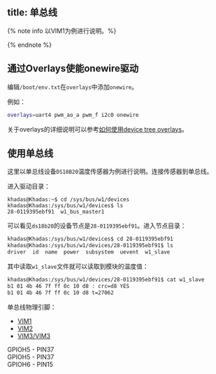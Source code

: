 title: 单总线
---

{% note info 以VIM1为例进行说明。%} 

{% endnote %}

## 通过Overlays使能onewire驱动

编辑`/boot/env.txt`在`overlays`中添加`onewire`。


例如：

```bash
overlays=uart4 pwm_ao_a pwm_f i2c0 onewire
```

关于overlays的详细说明可以参考[如何使用device tree overlays](DeviceTreeOverlay.html)。

## 使用单总线

这里以单总线设备`DS18B20`温度传感器为例进行说明。连接传感器到单总线。

进入驱动目录：

```
khadas@Khadas:~$ cd /sys/bus/w1/devices
khadas@Khadas:/sys/bus/w1/devices$ ls
28-0119395ebf91  w1_bus_master1
```

可以看见`ds18b20`的设备节点是`28-0119395ebf91`。进入节点目录：

```bash
khadas@Khadas:/sys/bus/w1/devices$ cd 28-0119395ebf91
khadas@Khadas:/sys/bus/w1/devices/28-0119395ebf91$ ls
driver  id  name  power  subsystem  uevent  w1_slave
```

其中读取`w1_slave`文件就可以读取到模块的温度值：

```bash
khadas@Khadas:/sys/bus/w1/devices/28-0119395ebf91$ cat w1_slave 
b1 01 4b 46 7f ff 0c 10 d8 : crc=d8 YES
b1 01 4b 46 7f ff 0c 10 d8 t=27062
```

单总线物理引脚：

<ul class="nav nav-tabs" id="myTab" role="tablist">
  <li class="nav-item" role="presentation">
    <a class="nav-link active" id="home-tab" data-toggle="tab" href="#vim1-phy" role="tab" aria-controls="vim1" aria-selected="true">VIM1</a>
  </li>
  <li class="nav-item" role="presentation">
    <a class="nav-link" id="profile-tab" data-toggle="tab" href="#vim2-phy" role="tab" aria-controls="vim2" aria-selected="false">VIM2</a>
  </li>
  <li class="nav-item" role="presentation">
    <a class="nav-link" id="contact-tab" data-toggle="tab" href="#vim3-phy" role="tab" aria-controls="vim3" aria-selected="false">VIM3/VIM3</a>
  </li>
</ul>
<div class="tab-content" id="myTabContent">
  <div class="tab-pane fade show active" id="vim1-phy" role="tabpanel" aria-labelledby="vim1-tab">
  GPIOH5 - PIN37
  </div>
  <div class="tab-pane fade" id="vim2-phy" role="tabpanel" aria-labelledby="vim2-tab">
  GPIOH5 - PIN37
  </div>
  <div class="tab-pane fade" id="vim3-phy" role="tabpanel" aria-labelledby="vim3-tab">
  GPIOH6 - PIN15
  </div>
</div>

